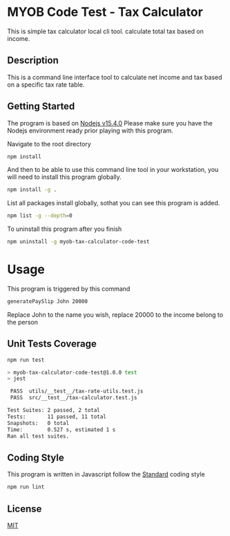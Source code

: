 # MYOB Code Test - Tax Calculator
This is simple tax calculator local cli tool. calculate total tax based on income.


## Description
This is a command line interface tool to calculate net income and tax based on a specific tax rate table.

## Getting Started
The program is based on [Nodejs v15.4.0](https://nodejs.org/en/blog/release/v15.4.0/)
Please make sure you have the Nodejs environment ready prior playing with this program.

Navigate to the root directory
```bash
npm install
```

And then to be able to use this command line tool in your workstation, you will need to install this program globally.
```bash
npm install -g .
```

List all packages install globally, sothat you can see this program is added.
```bash
npm list -g --depth=0
```

To uninstall this program after you finish
```bash
npm uninstall -g myob-tax-calculator-code-test
```

# Usage
This program is triggered by this command
```bash
generatePaySlip John 20000
```
Replace John to the name you wish, replace 20000 to the income belong to the person

## Unit Tests Coverage
```bash
npm run test
```
```bash
> myob-tax-calculator-code-test@1.0.0 test
> jest

 PASS  utils/__test__/tax-rate-utils.test.js
 PASS  src/__test__/tax-calculator.test.js

Test Suites: 2 passed, 2 total
Tests:       11 passed, 11 total
Snapshots:   0 total
Time:        0.527 s, estimated 1 s
Ran all test suites.
```
## Coding Style
This program is written in Javascript follow the [Standard](https://github.com/standard) coding style
```bash
npm run lint
```
## License
[MIT](https://choosealicense.com/licenses/mit/)
